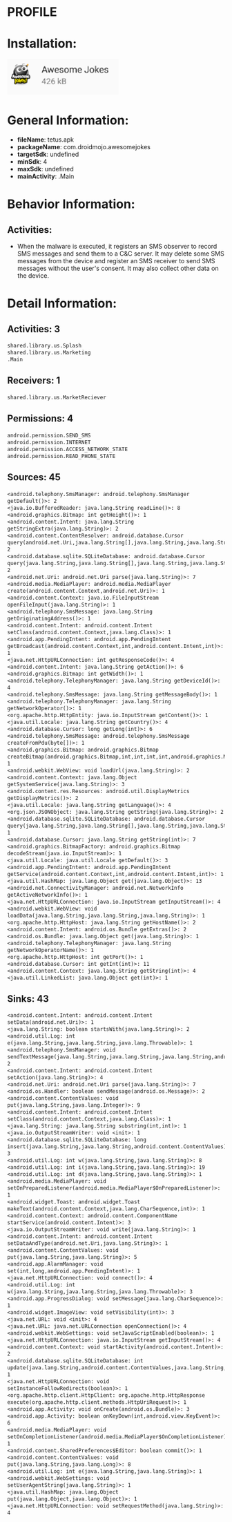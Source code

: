 # PROFILE
# Installation:
![ICON](icon.png)
# General Information:
- **fileName**: tetus.apk
- **packageName**: com.droidmojo.awesomejokes
- **targetSdk**: undefined
- **minSdk**: 4
- **maxSdk**: undefined
- **mainActivity**: .Main
# Behavior Information:
## Activities:
- When the malware is executed, it registers an SMS observer to record SMS messages and send
them to a C&C server. It may delete some SMS messages from the device and register an SMS receiver to send SMS messages without the user's consent. It may also collect other data on the device.
# Detail Information:
## Activities: 3
	shared.library.us.Splash
	shared.library.us.Marketing
	.Main
## Receivers: 1
	shared.library.us.MarketReciever
## Permissions: 4
	android.permission.SEND_SMS
	android.permission.INTERNET
	android.permission.ACCESS_NETWORK_STATE
	android.permission.READ_PHONE_STATE
## Sources: 45
	<android.telephony.SmsManager: android.telephony.SmsManager getDefault()>: 2
	<java.io.BufferedReader: java.lang.String readLine()>: 8
	<android.graphics.Bitmap: int getHeight()>: 1
	<android.content.Intent: java.lang.String getStringExtra(java.lang.String)>: 2
	<android.content.ContentResolver: android.database.Cursor query(android.net.Uri,java.lang.String[],java.lang.String,java.lang.String[],java.lang.String)>: 2
	<android.database.sqlite.SQLiteDatabase: android.database.Cursor query(java.lang.String,java.lang.String[],java.lang.String,java.lang.String[],java.lang.String,java.lang.String,java.lang.String)>: 2
	<android.net.Uri: android.net.Uri parse(java.lang.String)>: 7
	<android.media.MediaPlayer: android.media.MediaPlayer create(android.content.Context,android.net.Uri)>: 1
	<android.content.Context: java.io.FileInputStream openFileInput(java.lang.String)>: 1
	<android.telephony.SmsMessage: java.lang.String getOriginatingAddress()>: 1
	<android.content.Intent: android.content.Intent setClass(android.content.Context,java.lang.Class)>: 1
	<android.app.PendingIntent: android.app.PendingIntent getBroadcast(android.content.Context,int,android.content.Intent,int)>: 1
	<java.net.HttpURLConnection: int getResponseCode()>: 4
	<android.content.Intent: java.lang.String getAction()>: 6
	<android.graphics.Bitmap: int getWidth()>: 1
	<android.telephony.TelephonyManager: java.lang.String getDeviceId()>: 4
	<android.telephony.SmsMessage: java.lang.String getMessageBody()>: 1
	<android.telephony.TelephonyManager: java.lang.String getNetworkOperator()>: 1
	<org.apache.http.HttpEntity: java.io.InputStream getContent()>: 1
	<java.util.Locale: java.lang.String getCountry()>: 4
	<android.database.Cursor: long getLong(int)>: 6
	<android.telephony.SmsMessage: android.telephony.SmsMessage createFromPdu(byte[])>: 1
	<android.graphics.Bitmap: android.graphics.Bitmap createBitmap(android.graphics.Bitmap,int,int,int,int,android.graphics.Matrix,boolean)>: 1
	<android.webkit.WebView: void loadUrl(java.lang.String)>: 2
	<android.content.Context: java.lang.Object getSystemService(java.lang.String)>: 3
	<android.content.res.Resources: android.util.DisplayMetrics getDisplayMetrics()>: 2
	<java.util.Locale: java.lang.String getLanguage()>: 4
	<org.json.JSONObject: java.lang.String getString(java.lang.String)>: 2
	<android.database.sqlite.SQLiteDatabase: android.database.Cursor query(java.lang.String,java.lang.String[],java.lang.String,java.lang.String[],java.lang.String,java.lang.String,java.lang.String,java.lang.String)>: 1
	<android.database.Cursor: java.lang.String getString(int)>: 7
	<android.graphics.BitmapFactory: android.graphics.Bitmap decodeStream(java.io.InputStream)>: 1
	<java.util.Locale: java.util.Locale getDefault()>: 3
	<android.app.PendingIntent: android.app.PendingIntent getService(android.content.Context,int,android.content.Intent,int)>: 1
	<java.util.HashMap: java.lang.Object get(java.lang.Object)>: 13
	<android.net.ConnectivityManager: android.net.NetworkInfo getActiveNetworkInfo()>: 1
	<java.net.HttpURLConnection: java.io.InputStream getInputStream()>: 4
	<android.webkit.WebView: void loadData(java.lang.String,java.lang.String,java.lang.String)>: 1
	<org.apache.http.HttpHost: java.lang.String getHostName()>: 2
	<android.content.Intent: android.os.Bundle getExtras()>: 2
	<android.os.Bundle: java.lang.Object get(java.lang.String)>: 1
	<android.telephony.TelephonyManager: java.lang.String getNetworkOperatorName()>: 1
	<org.apache.http.HttpHost: int getPort()>: 1
	<android.database.Cursor: int getInt(int)>: 11
	<android.content.Context: java.lang.String getString(int)>: 4
	<java.util.LinkedList: java.lang.Object get(int)>: 1
## Sinks: 43
	<android.content.Intent: android.content.Intent setData(android.net.Uri)>: 1
	<java.lang.String: boolean startsWith(java.lang.String)>: 2
	<android.util.Log: int e(java.lang.String,java.lang.String,java.lang.Throwable)>: 1
	<android.telephony.SmsManager: void sendTextMessage(java.lang.String,java.lang.String,java.lang.String,android.app.PendingIntent,android.app.PendingIntent)>: 2
	<android.content.Intent: android.content.Intent setAction(java.lang.String)>: 4
	<android.net.Uri: android.net.Uri parse(java.lang.String)>: 7
	<android.os.Handler: boolean sendMessage(android.os.Message)>: 2
	<android.content.ContentValues: void put(java.lang.String,java.lang.Integer)>: 9
	<android.content.Intent: android.content.Intent setClass(android.content.Context,java.lang.Class)>: 1
	<java.lang.String: java.lang.String substring(int,int)>: 1
	<java.io.OutputStreamWriter: void <init>: 1
	<android.database.sqlite.SQLiteDatabase: long insert(java.lang.String,java.lang.String,android.content.ContentValues)>: 3
	<android.util.Log: int w(java.lang.String,java.lang.String)>: 8
	<android.util.Log: int i(java.lang.String,java.lang.String)>: 19
	<android.util.Log: int d(java.lang.String,java.lang.String)>: 1
	<android.media.MediaPlayer: void setOnPreparedListener(android.media.MediaPlayer$OnPreparedListener)>: 1
	<android.widget.Toast: android.widget.Toast makeText(android.content.Context,java.lang.CharSequence,int)>: 1
	<android.content.Context: android.content.ComponentName startService(android.content.Intent)>: 3
	<java.io.OutputStreamWriter: void write(java.lang.String)>: 1
	<android.content.Intent: android.content.Intent setDataAndType(android.net.Uri,java.lang.String)>: 1
	<android.content.ContentValues: void put(java.lang.String,java.lang.String)>: 5
	<android.app.AlarmManager: void set(int,long,android.app.PendingIntent)>: 1
	<java.net.HttpURLConnection: void connect()>: 4
	<android.util.Log: int w(java.lang.String,java.lang.String,java.lang.Throwable)>: 3
	<android.app.ProgressDialog: void setMessage(java.lang.CharSequence)>: 1
	<android.widget.ImageView: void setVisibility(int)>: 3
	<java.net.URL: void <init>: 4
	<java.net.URL: java.net.URLConnection openConnection()>: 4
	<android.webkit.WebSettings: void setJavaScriptEnabled(boolean)>: 1
	<java.net.HttpURLConnection: java.io.InputStream getInputStream()>: 4
	<android.content.Context: void startActivity(android.content.Intent)>: 2
	<android.database.sqlite.SQLiteDatabase: int update(java.lang.String,android.content.ContentValues,java.lang.String,java.lang.String[])>: 1
	<java.net.HttpURLConnection: void setInstanceFollowRedirects(boolean)>: 1
	<org.apache.http.client.HttpClient: org.apache.http.HttpResponse execute(org.apache.http.client.methods.HttpUriRequest)>: 1
	<android.app.Activity: void onCreate(android.os.Bundle)>: 3
	<android.app.Activity: boolean onKeyDown(int,android.view.KeyEvent)>: 6
	<android.media.MediaPlayer: void setOnCompletionListener(android.media.MediaPlayer$OnCompletionListener)>: 1
	<android.content.SharedPreferences$Editor: boolean commit()>: 1
	<android.content.ContentValues: void put(java.lang.String,java.lang.Long)>: 8
	<android.util.Log: int e(java.lang.String,java.lang.String)>: 1
	<android.webkit.WebSettings: void setUserAgentString(java.lang.String)>: 1
	<java.util.HashMap: java.lang.Object put(java.lang.Object,java.lang.Object)>: 1
	<java.net.HttpURLConnection: void setRequestMethod(java.lang.String)>: 4
